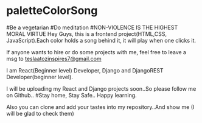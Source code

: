 # paletteColorSong
#Be a vegetarian 
#Do meditation
#NON-VIOLENCE IS THE HIGHEST MORAL VIRTUE
Hey Guys, this is a frontend project(HTML,CSS, JavaScript).Each color holds a song behind it, it will play when one clicks it.

If anyone wants to hire or do some projects with me, feel free to leave a msg to teslaatozinspires7@gmail.com 

I am React(Beginner level) Developer, Django and DjangoREST Developer(beginner level).

I will be uploading my React and Django projects soon..So please follow me on Github..
#Stay home, Stay Safe..
Happy learning.

Also you can clone and add your tastes into my repository..And show me (I will be glad to check them)

